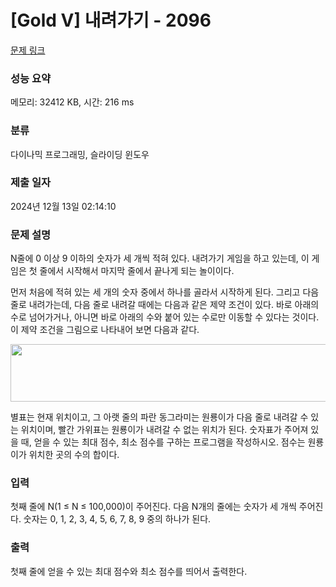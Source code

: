 # [Gold V] 내려가기 - 2096 

[문제 링크](https://www.acmicpc.net/problem/2096) 

### 성능 요약

메모리: 32412 KB, 시간: 216 ms

### 분류

다이나믹 프로그래밍, 슬라이딩 윈도우

### 제출 일자

2024년 12월 13일 02:14:10

### 문제 설명

<p>N줄에 0 이상 9 이하의 숫자가 세 개씩 적혀 있다. 내려가기 게임을 하고 있는데, 이 게임은 첫 줄에서 시작해서 마지막 줄에서 끝나게 되는 놀이이다.</p>

<p>먼저 처음에 적혀 있는 세 개의 숫자 중에서 하나를 골라서 시작하게 된다. 그리고 다음 줄로 내려가는데, 다음 줄로 내려갈 때에는 다음과 같은 제약 조건이 있다. 바로 아래의 수로 넘어가거나, 아니면 바로 아래의 수와 붙어 있는 수로만 이동할 수 있다는 것이다. 이 제약 조건을 그림으로 나타내어 보면 다음과 같다.</p>

<p><img alt="" src="https://www.acmicpc.net/JudgeOnline/upload/201007/down.png" style="height:92px; width:685px"></p>

<p>별표는 현재 위치이고, 그 아랫 줄의 파란 동그라미는 원룡이가 다음 줄로 내려갈 수 있는 위치이며, 빨간 가위표는 원룡이가 내려갈 수 없는 위치가 된다. 숫자표가 주어져 있을 때, 얻을 수 있는 최대 점수, 최소 점수를 구하는 프로그램을 작성하시오. 점수는 원룡이가 위치한 곳의 수의 합이다.</p>

### 입력 

 <p>첫째 줄에 N(1 ≤ N ≤ 100,000)이 주어진다. 다음 N개의 줄에는 숫자가 세 개씩 주어진다. 숫자는 0, 1, 2, 3, 4, 5, 6, 7, 8, 9 중의 하나가 된다.</p>

### 출력 

 <p>첫째 줄에 얻을 수 있는 최대 점수와 최소 점수를 띄어서 출력한다.</p>

